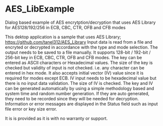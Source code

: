 # AES_LibExample
Dialog based example of AES encrytption/decryption that uses AES Library for AES128/192/256 in ECB, CBC, CTR, OFB and CFB modes

This dektop application is a sample that uses AES Library; https://github.com/tanel312/AES_Library 
Input data is read from a file and encryted or decrypted in accordance with the type and mode selection. The output needs to be saved to a file manually.
It supports 128-bit / 192-bit / 256-bit key in ECB, CBC, CTR, OFB and CFB modes. The key can be entered as ASCII characters or Hexadecimal values.
The size of the key is checked but validity of input is not checked. i.e. any character can be entered in hex mode.
It also accepts initial vector (IV) value since it is required for modes except ECB.
IV input needs to be hexadecimal value but there is no input data validation. The size of IV is checked.
The key and IV can be generated automatically by using a simple methodology based and system time and random number generation.
If they are auto generated, they need to be recorded since they will be needed for decryption.
Information or error messages are displayed in the Status field such as input file error or key size error.

It is is provided as it is with no warranty or support. 
